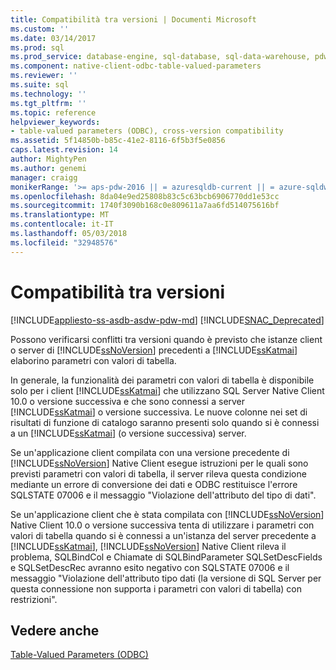 ```yaml
---
title: Compatibilità tra versioni | Documenti Microsoft
ms.custom: ''
ms.date: 03/14/2017
ms.prod: sql
ms.prod_service: database-engine, sql-database, sql-data-warehouse, pdw
ms.component: native-client-odbc-table-valued-parameters
ms.reviewer: ''
ms.suite: sql
ms.technology: ''
ms.tgt_pltfrm: ''
ms.topic: reference
helpviewer_keywords:
- table-valued parameters (ODBC), cross-version compatibility
ms.assetid: 5f14850b-b85c-41e2-8116-6f5b3f5e0856
caps.latest.revision: 14
author: MightyPen
ms.author: genemi
manager: craigg
monikerRange: '>= aps-pdw-2016 || = azuresqldb-current || = azure-sqldw-latest || >= sql-server-2016 || = sqlallproducts-allversions'
ms.openlocfilehash: 8da04e9ed25808b83c5c63bcb6906770dd1e53cc
ms.sourcegitcommit: 1740f3090b168c0e809611a7aa6fd514075616bf
ms.translationtype: MT
ms.contentlocale: it-IT
ms.lasthandoff: 05/03/2018
ms.locfileid: "32948576"
---
```

# <a name="cross-version-compatibility"></a>Compatibilità tra versioni
[!INCLUDE[appliesto-ss-asdb-asdw-pdw-md](../../includes/appliesto-ss-asdb-asdw-pdw-md.md)]
[!INCLUDE[SNAC_Deprecated](../../includes/snac-deprecated.md)]

  Possono verificarsi conflitti tra versioni quando è previsto che istanze client o server di [!INCLUDE[ssNoVersion](../../includes/ssnoversion-md.md)] precedenti a [!INCLUDE[ssKatmai](../../includes/sskatmai-md.md)] elaborino parametri con valori di tabella.  
  
 In generale, la funzionalità dei parametri con valori di tabella è disponibile solo per i client [!INCLUDE[ssKatmai](../../includes/sskatmai-md.md)] che utilizzano SQL Server Native Client 10.0 o versione successiva e che sono connessi a server [!INCLUDE[ssKatmai](../../includes/sskatmai-md.md)] o versione successiva. Le nuove colonne nei set di risultati di funzione di catalogo saranno presenti solo quando si è connessi a un [!INCLUDE[ssKatmai](../../includes/sskatmai-md.md)] (o versione successiva) server.  
  
 Se un'applicazione client compilata con una versione precedente di [!INCLUDE[ssNoVersion](../../includes/ssnoversion-md.md)] Native Client esegue istruzioni per le quali sono previsti parametri con valori di tabella, il server rileva questa condizione mediante un errore di conversione dei dati e ODBC restituisce l'errore SQLSTATE 07006 e il messaggio "Violazione dell'attributo del tipo di dati".  
  
 Se un'applicazione client che è stata compilata con [!INCLUDE[ssNoVersion](../../includes/ssnoversion-md.md)] Native Client 10.0 o versione successiva tenta di utilizzare i parametri con valori di tabella quando si è connessi a un'istanza del server precedente a [!INCLUDE[ssKatmai](../../includes/sskatmai-md.md)], [!INCLUDE[ssNoVersion](../../includes/ssnoversion-md.md)] Native Client rileva il problema, SQLBindCol e Chiamate di SQLBindParameter SQLSetDescFields e SQLSetDescRec avranno esito negativo con SQLSTATE 07006 e il messaggio "Violazione dell'attributo tipo dati (la versione di SQL Server per questa connessione non supporta i parametri con valori di tabella) con restrizioni".  
  
## <a name="see-also"></a>Vedere anche  
 [Table-Valued Parameters &#40;ODBC&#41;](../../relational-databases/native-client-odbc-table-valued-parameters/table-valued-parameters-odbc.md)  
  
  

